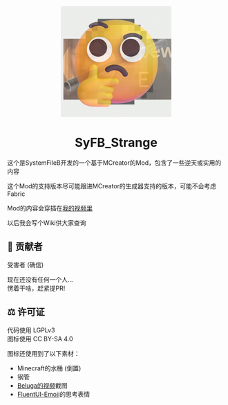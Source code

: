 <p align="center"><img src="./src/main/resources/pack.png">
<h1 align="center">SyFB_Strange</h1>
这个是SystemFileB开发的一个基于MCreator的Mod，包含了一些逆天或实用的内容

这个Mod的支持版本尽可能跟进MCreator的生成器支持的版本，可能不会考虑Fabric

Mod的内容会穿插在[我的视频里](https://www.bilibili.com/list/1376977060)

以后我会写个Wiki供大家查询

## 🙏 贡献者
受害者 (确信)

现在还没有任何一个人...  
愣着干啥，赶紧提PR!

## ⚖️ 许可证
代码使用 LGPLv3  
图标使用 CC BY-SA 4.0

图标还使用到了以下素材：
- Minecraft的水桶 (倒置)
- 钢管
- [Beluga的视频](https://www.bilibili.com/video/BV1dm421N7En)截图
- [FluentUI-Emoji](https://github.com/microsoft/fluentui-emoji)的思考表情